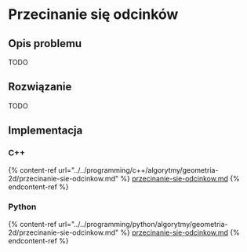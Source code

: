 # Przecinanie się odcinków

## Opis problemu

TODO

## Rozwiązanie

TODO

## Implementacja

### C++

{% content-ref url="../../programming/c++/algorytmy/geometria-2d/przecinanie-sie-odcinkow.md" %}
[przecinanie-sie-odcinkow.md](../../programming/c++/algorytmy/geometria-2d/przecinanie-sie-odcinkow.md)
{% endcontent-ref %}

### Python

{% content-ref url="../../programming/python/algorytmy/geometria-2d/przecinanie-sie-odcinkow.md" %}
[przecinanie-sie-odcinkow.md](../../programming/python/algorytmy/geometria-2d/przecinanie-sie-odcinkow.md)
{% endcontent-ref %}

